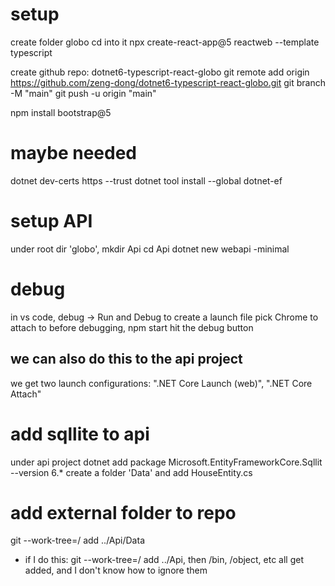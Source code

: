 # setup

create folder globo
cd into it
npx create-react-app@5 reactweb --template typescript

create github repo: dotnet6-typescript-react-globo
git remote add origin https://github.com/zeng-dong/dotnet6-typescript-react-globo.git
git branch -M "main"
git push -u origin "main"

npm install bootstrap@5

# maybe needed

dotnet dev-certs https --trust
dotnet tool install --global dotnet-ef

# setup API

under root dir 'globo', mkdir Api
cd Api
dotnet new webapi -minimal

# debug

in vs code, debug -> Run and Debug to create a launch file
pick Chrome to attach to
before debugging, npm start
hit the debug button

## we can also do this to the api project

we get two launch configurations: ".NET Core Launch (web)", ".NET Core Attach"

# add sqllite to api

under api project
dotnet add package Microsoft.EntityFrameworkCore.Sqllit --version 6.\*
create a folder 'Data' and add HouseEntity.cs

# add external folder to repo

git --work-tree=/ add ../Api/Data

-   if I do this: git --work-tree=/ add ../Api, then /bin, /object, etc all get added, and I don't know how to ignore them
